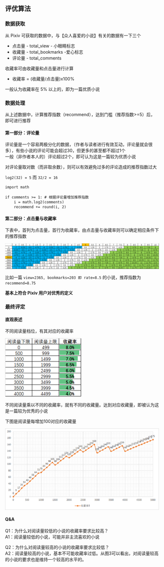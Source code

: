 ##  评优算法
### 数据获取

从 Pixiv 可获取的数据中，与【众人喜爱的小说】有关的数据有一下三个

-   点击量 -  total_view - 小眼睛标志
-   收藏量 -  total_bookmarks -爱心标志
-   评论量 -  total_comments  

收藏率可由收藏量和点击量进行计算

- 收藏率 =  (收藏量/点击量)x100%

一般认为收藏率在  5% 以上的，即为一篇优质小说

### 数据处理

从上述数据中，计算推荐指数（recommend），达到门槛（推荐指数>=5）后，即可进行推荐

#### 第一部分：评论量

评论量是一个容易两极分化的数据，（作者与读者进行有效互动，评论量就会很多），有些小说的评论可能会超过30，但更多的甚至都不超过1个  
一般（非作者本人的）评论超过2个，即可认为这是一篇较为优质小说

对评论量取对数（而非取余数），则可以有效避免过多的评论造成的推荐指数过大

`log2(32) = 5` 而 `32/2 = 16`

```
import math

if comments >= 1: # 根据评论量增加推荐指数
	i = math.log2(comments)
	recommend += round(i, 2)
```

#### 第二部分：点击量与收藏率

下表中，首列为点击量，首行为收藏率，由点击量与收藏率则可以确定相应条件下的推荐指数

![推荐指数1](https://raw.githubusercontent.com/DowneyRem/FurryNovels/main/TelegramBot/Recommend/1.png)

比如一篇 ` view=2365, bookmarks=203 即 rate=8.5 ` 的小说，推荐指数为 ` recommend=8.75 `

**基本上符合 Pixiv 用户对优秀的定义**



### 最终评定

#### 直观表述
不同阅读量档位，有其对应的收藏率

![收藏率变化表](https://raw.githubusercontent.com/DowneyRem/FurryNovels/main/TelegramBot/Recommend/2.png)

不同阅读量乘以不同的收藏率，就有不同的收藏量。达到对应收藏量，即被认为这是一篇较为优秀的小说

下图是阅读量每增加100对应的收藏量

![收藏率变化表](https://raw.githubusercontent.com/DowneyRem/FurryNovels/main/TelegramBot/Recommend/3.png)

#### Q&A

Q1：为什么对阅读量较低的小说的收藏率要求比较高？  
A1：阅读量较低的小说，可能并非主流喜欢的小说  

Q2：为什么对阅读量较高的小说的收藏率要求比较低？  
A2：阅读量较高的小说，基本不可能收藏率过低。从图3可以看出，对阅读量较高的小说的要求也是维持一个较高的水平的。

 

